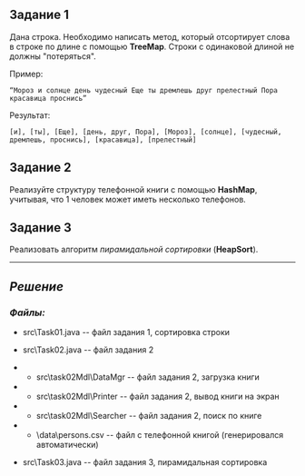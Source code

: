 ## Задание 1

Дана строка. Необходимо написать метод, который отсортирует слова в строке по длине с помощью **TreeMap**.
Строки с одинаковой длиной не должны "потеряться".

Пример:
```
“Мороз и солнце день чудесный Еще ты дремлешь друг прелестный Пора красавица проснись”
```
Результат:
```
[и], [ты], [Еще], [день, друг, Пора], [Мороз], [солнце], [чудесный, дремлешь, проснись], [красавица], [прелестный]
```
## Задание 2

Реализуйте структуру телефонной книги с помощью **HashMap**, учитывая, что 1 человек может иметь несколько телефонов.

## Задание 3

Реализовать алгоритм *пирамидальной сортировки* (**HeapSort**).


___
## _Решение_
### _Файлы:_

* src\Task01.java -- файл задания 1, сортировка строки


* src\Task02.java -- файл задания 2
* * src\task02Mdl\DataMgr --  файл задания 2, загрузка книги
* * src\task02Mdl\Printer --  файл задания 2, вывод книги на экран
* * src\task02Mdl\Searcher -- файл задания 2, поиск по книге
* * \data\persons.csv -- файл с телефонной книгой (генерировался автоматически) 


* src\Task03.java -- файл задания 3, пирамидальная сортировка
